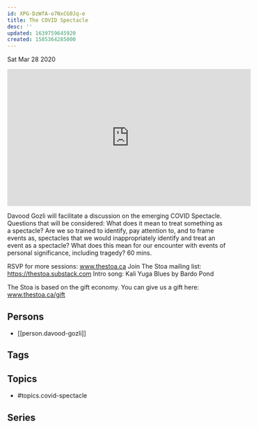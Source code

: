 ```yaml
---
id: XPG-DzWfA-o7NxCG0Jq-e
title: The COVID Spectacle
desc: ''
updated: 1639759645920
created: 1585364285000
---
```





Sat Mar 28 2020

<iframe width="560" height="315" src="https://www.youtube.com/embed/cnZQClQMqtc" title="The COVID Spectacle w/ Davood Gozli" frameborder="0" allow="accelerometer; autoplay; clipboard-write; encrypted-media; gyroscope; picture-in-picture" allowfullscreen ></iframe>

Davood Gozli will facilitate a discussion on the emerging COVID Spectacle. Questions that will be considered: What does it mean to treat something as a spectacle? Are we so trained to identify, pay attention to, and to frame events as, spectacles that we would inappropriately identify and treat an event as a spectacle? What does this mean for our encounter with events of personal significance, including tragedy?  60 mins.

RSVP for more sessions: www.thestoa.ca
Join The Stoa mailing list: https://thestoa.substack.com
Intro song: Kali Yuga Blues by Bardo Pond

The Stoa is based on the gift economy. You can give us a gift here: www.thestoa.ca/gift

## Persons

- [[person.davood-gozli]]

## Tags



## Topics

- #topics.covid-spectacle

## Series



